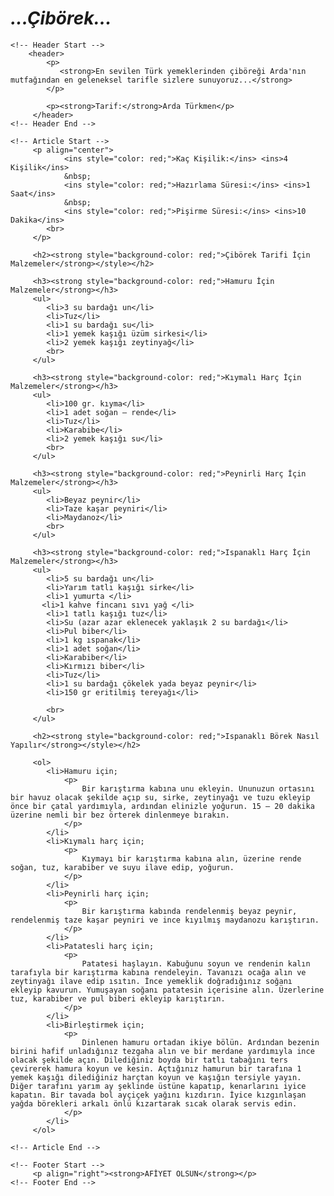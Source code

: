<!DOCTYPE html>
<html lang="tr">
<head>
    <meta charset="UTF-8">
    <meta name="viewport" content="width=device-width, initial-scale=1.0">
    <title>Arda'nın Mutfağı - Çibörek</title>
</head>
<body>
    <h1><em>...Çibörek...</em></h1>

    <!-- Header Start -->
        <header>
            <p>
               <strong>En sevilen Türk yemeklerinden çiböreği Arda'nın mutfağından en geleneksel tarifle sizlere sunuyoruz...</strong>     
            </p>

            <p><strong>Tarif:</strong>Arda Türkmen</p>
         </header>
    <!-- Header End -->

    <!-- Article Start -->
         <p align="center">                
                <ins style="color: red;">Kaç Kişilik:</ins> <ins>4 Kişilik</ins>
                &nbsp;
                <ins style="color: red;">Hazırlama Süresi:</ins> <ins>1 Saat</ins>
                &nbsp;
                <ins style="color: red;">Pişirme Süresi:</ins> <ins>10 Dakika</ins>
            <br>
         </p>
         
         <h2><strong style="background-color: red;">Çibörek Tarifi İçin Malzemeler</strong></style></h2>

         <h3><strong style="background-color: red;">Hamuru İçin Malzemeler</strong></h3>
         <ul>
            <li>3 su bardağı un</li>
            <li>Tuz</li>
            <li>1 su bardağı su</li>
            <li>1 yemek kaşığı üzüm sirkesi</li>
            <li>2 yemek kaşığı zeytinyağ</li>
            <br>
         </ul>
         
         <h3><strong style="background-color: red;">Kıymalı Harç İçin Malzemeler</strong></h3>
         <ul>
            <li>100 gr. kıyma</li>
            <li>1 adet soğan – rende</li>
            <li>Tuz</li>
            <li>Karabibe</li>
            <li>2 yemek kaşığı su</li>
            <br>
         </ul>
       
         <h3><strong style="background-color: red;">Peynirli Harç İçin Malzemeler</strong></h3>
         <ul>
            <li>Beyaz peynir</li>
            <li>Taze kaşar peyniri</li>
            <li>Maydanoz</li>
            <br>
         </ul>
     
         <h3><strong style="background-color: red;">Ispanaklı Harç İçin Malzemeler</strong></h3>
         <ul>
            <li>5 su bardağı un</li>
            <li>Yarım tatlı kaşığı sirke</li>
            <li>1 yumurta </li>
           <li>1 kahve fincanı sıvı yağ </li>                         
            <li>1 tatlı kaşığı tuz</li>
            <li>Su (azar azar eklenecek yaklaşık 2 su bardağı</li>
            <li>Pul biber</li>
            <li>1 kg ıspanak</li>
            <li>1 adet soğan</li>
            <li>Karabiber</li>
            <li>Kırmızı biber</li>
            <li>Tuz</li>
            <li>1 su bardağı çökelek yada beyaz peynir</li>
            <li>150 gr eritilmiş tereyağı</li>

            <br>
         </ul>
       
         <h2><strong style="background-color: red;">Ispanaklı Börek Nasıl Yapılır</strong></style></h2>

         <ol>
            <li>Hamuru için;
                <p>
                    Bir karıştırma kabına unu ekleyin. Ununuzun ortasını bir havuz olacak şekilde açıp su, sirke, zeytinyağı ve tuzu ekleyip önce bir çatal yardımıyla, ardından elinizle yoğurun. 15 – 20 dakika üzerine nemli bir bez örterek dinlenmeye bırakın.
                </p>
            </li>
            <li>Kıymalı harç için;
                <p>
                    Kıymayı bir karıştırma kabına alın, üzerine rende soğan, tuz, karabiber ve suyu ilave edip, yoğurun.
                </p>
            </li>
            <li>Peynirli harç için;
                <p>
                    Bir karıştırma kabında rendelenmiş beyaz peynir, rendelenmiş taze kaşar peyniri ve ince kıyılmış maydanozu karıştırın.
                </p>
            </li>
            <li>Patatesli harç için;
                <p>
                    Patatesi haşlayın. Kabuğunu soyun ve rendenin kalın tarafıyla bir karıştırma kabına rendeleyin. Tavanızı ocağa alın ve zeytinyağı ilave edip ısıtın. İnce yemeklik doğradığınız soğanı ekleyip kavurun. Yumuşayan soğanı patatesin içerisine alın. Üzerlerine tuz, karabiber ve pul biberi ekleyip karıştırın.
                </p>
            </li>
            <li>Birleştirmek için;
                <p>
                    Dinlenen hamuru ortadan ikiye bölün. Ardından bezenin birini hafif unladığınız tezgaha alın ve bir merdane yardımıyla ince olacak şekilde açın. Dilediğiniz boyda bir tatlı tabağını ters çevirerek hamura koyun ve kesin. Açtığınız hamurun bir tarafına 1 yemek kaşığı dilediğiniz harçtan koyun ve kaşığın tersiyle yayın. Diğer tarafını yarım ay şeklinde üstüne kapatıp, kenarlarını iyice kapatın. Bir tavada bol ayçiçek yağını kızdırın. İyice kızgınlaşan yağda börekleri arkalı önlü kızartarak sıcak olarak servis edin.
                </p>
            </li>
         </ol>

    <!-- Article End -->

    <!-- Footer Start -->
         <p align="right"><strong>AFİYET OLSUN</strong></p>
    <!-- Footer End -->

</body>
</html>
